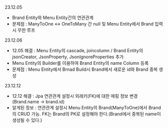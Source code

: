 23.12.05
  * Brand Entity와 Menu Entity간의 연관관계
  * 문제점 : ManyToOne <-> OneToMany 간 null 및 Menu Entity에서 Brand 입력시 무한 루프

23.12.06
  * 12.05 해결 : Menu Entity의 cascade, joincolumn / Brand Entity의 jsonCreator, JsonProperty, JsonIgnoreProperties 추가
  * Menu Entity의 Builder를 이용하여 Brand Entity의 name Column 등록
  * 문제점 : Menu Entity에서 Brnad Build시 Brand에서 새로운 id와 Brand 중복 생성

23.12.12
  * 12.12 해결 : Jpa 연관관계 설정시 외래키(FK)에 대한 매핑 정보 변경(Brand.name -> brand.id)
  * 알게된 정보 : 연관관계 설정시 Menu Entity의 Brand(ManyToOne)에서 Brand의 CRUD 가능. FK는 Brand의 PK로 설정해야 한다.(Brand에서 중복된 name이 생성될 수 있다.)
